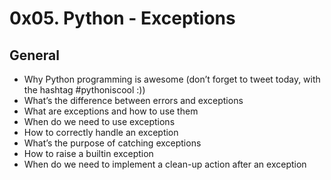 # 0x05. Python - Exceptions

## General

- Why Python programming is awesome (don’t forget to tweet today, with the hashtag #pythoniscool :))
- What’s the difference between errors and exceptions
- What are exceptions and how to use them
- When do we need to use exceptions
- How to correctly handle an exception
- What’s the purpose of catching exceptions
- How to raise a builtin exception
- When do we need to implement a clean-up action after an exception
